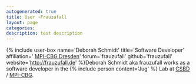 ```yaml
---
autogenerated: true
title: User ›Frauzufall
layout: page
categories: 
description: test description
---
```


{% include user-box name='Deborah Schmidt' title='Software Developer' affiliation=' [MPI-CBG Dresden](https://www.mpi-cbg.de/)' forum='frauzufall' github='frauzufall' website='http://frauzufall.de' %}Deborah Schmidt aka frauzufall works as a software developer in the {% include person content='Jug' %} Lab at [CSBD](/orgs/csbd) / [MPI-CBG](/orgs/mpi-cbg).
